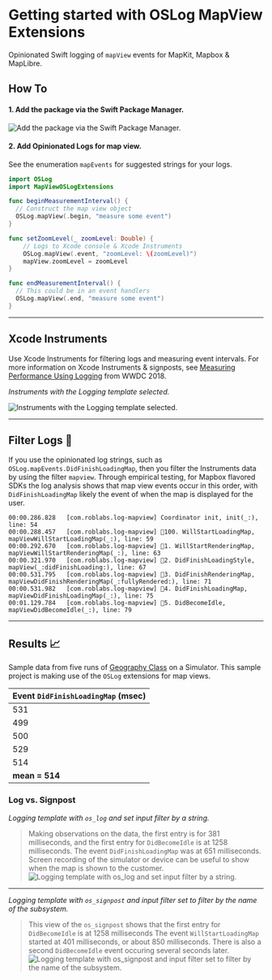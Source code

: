 # Getting started with OSLog MapView Extensions

Opinionated Swift logging of `mapView` events for MapKit, Mapbox & MapLibre.

## How To

#### 1.  Add the package via the Swift Package Manager.

![Add the package via the Swift Package Manager.](Swift-Packages.png)


#### 2.  Add Opinionated Logs for map view.

See the enumeration ``mapEvents`` for suggested strings for your logs.

```swift
import OSLog
import MapViewOSLogExtensions

func beginMeasurementInterval() {
  // Construct the map view object
  OSLog.mapView(.begin, "measure some event")
}

func setZoomLevel(_ zoomLevel: Double) {
    // Logs to Xcode console & Xcode Instruments
    OSLog.mapView(.event, "zoomLevel: \(zoomLevel)")
    mapView.zoomLevel = zoomLevel
}

func endMeasurementInterval() {
  // This could be in an event handlers
  OSLog.mapView(.end, "measure some event")
}
```

---

## Xcode Instruments

Use Xcode Instruments for filtering logs and measuring event intervals.  For more information on Xcode Instruments & signposts, see [Measuring Performance Using Logging](https://developer.apple.com/videos/play/wwdc2018/405/) from WWDC 2018.

*Instruments with the Logging template selected.*

![Instruments with the Logging template selected.](Instruments-Logging.png)

---

## Filter Logs 🦮

If you use the opinionated log strings, such as `OSLog.mapEvents.DidFinishLoadingMap`, then you filter the Instruments data by using the filter `mapview`.  Through empirical testing, for Mapbox flavored SDKs the log analysis shows that map view events occur in this order, with `DidFinishLoadingMap` likely the event of when the map is displayed for the user.

```console
00:00.286.828	[com.roblabs.log-mapview] Coordinator init, init(_:), line: 54
00:00.288.457	[com.roblabs.log-mapview] 🦮100. WillStartLoadingMap, mapViewWillStartLoadingMap(_:), line: 59
00:00.292.670	[com.roblabs.log-mapview] 🦮1. WillStartRenderingMap, mapViewWillStartRenderingMap(_:), line: 63
00:00.321.970	[com.roblabs.log-mapview] 🦮2. DidFinishLoadingStyle, mapView(_:didFinishLoading:), line: 67
00:00.531.795	[com.roblabs.log-mapview] 🦮3. DidFinishRenderingMap, mapViewDidFinishRenderingMap(_:fullyRendered:), line: 71
00:00.531.982	[com.roblabs.log-mapview] 🦮4. DidFinishLoadingMap, mapViewDidFinishLoadingMap(_:), line: 75
00:01.129.784	[com.roblabs.log-mapview] 🦮5. DidBecomeIdle, mapViewDidBecomeIdle(_:), line: 79
```
---

## Results 📈

Sample data from five runs of [Geography Class](https://github.com/roblabs/openmaptiles-ios-demo) on a Simulator.  This sample project is making use of the `OSLog` extensions for map views.

| Event `DidFinishLoadingMap` (msec)
| :-------------
| 531
| 499
| 500
| 529
| 514
| **mean = 514**

### Log vs. Signpost

*Logging template with `os_log` and set input filter by a string.*
> Making observations on the data, the first entry is for 381 milliseconds, and the first entry for `DidBecomeIdle` is at 1258 milliseconds.  The event `DidFinishLoadingMap` was at 651 milliseconds.  Screen recording of the simulator or device can be useful to show when the map is shown to the customer.
![Logging template with `os_log` and set input filter by a string.](os_log-Geography-Class.png)

---

*Logging template with `os_signpost` and input filter set to filter by the name of the subsystem.*
> This view of the `os_signpost` shows that the first entry for `DidBecomeIdle` is at 1258 milliseconds  The event `WillStartLoadingMap` started at 401 milliseconds, or about 850 milliseconds.  There is also a second `DidBecomeIdle` event occuring several seconds later.
![Logging template with `os_signpost` and input filter set to filter by the name of the subsystem.](os_signpost-Geography-Class.png)
